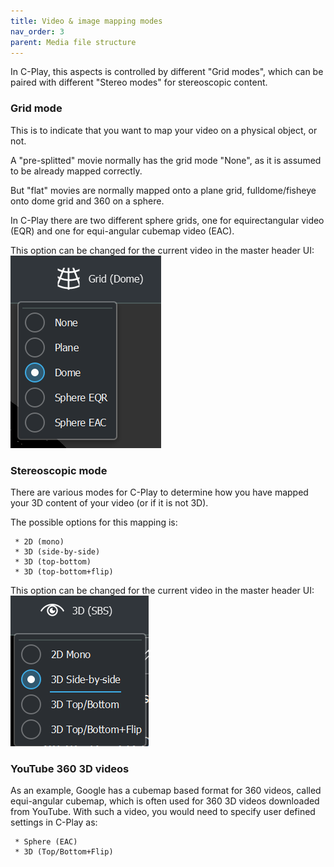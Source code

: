 ```yaml
---
title: Video & image mapping modes
nav_order: 3
parent: Media file structure
---
```


In C-Play, this aspects is controlled by different "Grid modes", which can be paired with different "Stereo modes" for stereoscopic content.

### Grid mode

This is to indicate that you want to map your video on a physical object, or not.

A "pre-splitted" movie normally has the grid mode "None", as it is assumed to be already mapped correctly.

But "flat" movies are normally mapped onto a plane grid, fulldome/fisheye onto dome grid and 360 on a sphere.

In C-Play there are two different sphere grids, one for equirectangular video (EQR) and one for equi-angular cubemap video (EAC).

This option can be changed for the current video in the master header UI:
![Grid Mode UI](../../assets/ui/gridMode.png)

### Stereoscopic mode

There are various modes for C-Play to determine how you have mapped your 3D content of your video (or if it is not 3D).

The possible options for this mapping is:

     * 2D (mono)
     * 3D (side-by-side)
     * 3D (top-bottom)
     * 3D (top-bottom+flip)

This option can be changed for the current video in the master header UI:
![Stereo Mode UI](../../assets/ui/stereoMode.png)

### YouTube 360 3D videos

As an example, Google has a cubemap based format for 360 videos, called equi-angular cubemap, which is often used for 360 3D videos downloaded from YouTube. With such a video, you would need to specify user defined settings in C-Play as:

     * Sphere (EAC)
     * 3D (Top/Bottom+Flip)